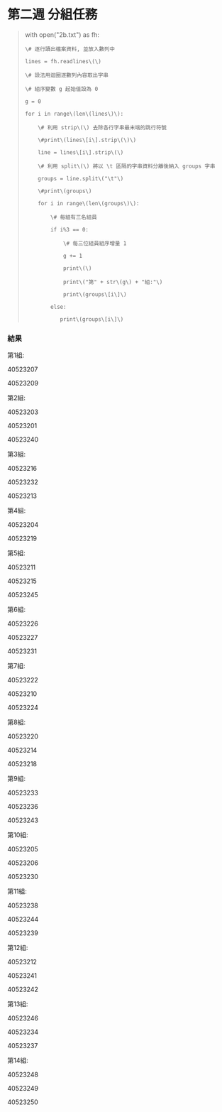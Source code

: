 # 第二週 分組任務

> with open\("2b.txt"\) as fh:
>
>     \# 逐行讀出檔案資料, 並放入數列中
>
>     lines = fh.readlines\(\)
>
>     \# 設法用迴圈逐數列內容取出字串
>
>     \# 組序變數 g 起始值設為 0
>
>     g = 0
>
>     for i in range\(len\(lines\)\):
>
>         \# 利用 strip\(\) 去除各行字串最末端的跳行符號
>
>         \#print\(lines\[i\].strip\(\)\)
>
>         line = lines\[i\].strip\(\)
>
>         \# 利用 split\(\) 將以 \t 區隔的字串資料分離後納入 groups 字串
>
>         groups = line.split\("\t"\)
>
>         \#print\(groups\)
>
>         for i in range\(len\(groups\)\):
>
>             \# 每組有三名組員
>
>             if i%3 == 0:
>
>                 \# 每三位組員組序增量 1
>
>                 g += 1
>
>                 print\(\)
>
>                 print\("第" + str\(g\) + "組:"\)
>
>                 print\(groups\[i\]\)
>
>             else:
>
>                print\(groups\[i\]\)



### 結果

第1組:

40523207

40523209



第2組:

40523203

40523201

40523240



第3組:

40523216

40523232

40523213



第4組:

40523204

40523219



第5組:

40523211

40523215

40523245



第6組:

40523226

40523227

40523231



第7組:

40523222

40523210

40523224



第8組:

40523220

40523214

40523218



第9組:

40523233

40523236

40523243



第10組:

40523205

40523206

40523230



第11組:

40523238

40523244

40523239



第12組:

40523212

40523241

40523242



第13組:

40523246

40523234

40523237



第14組:

40523248

40523249

40523250








